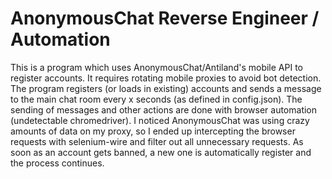 # AnonymousChat Reverse Engineer / Automation

This is a program which uses AnonymousChat/Antiland's mobile API to register accounts. It requires rotating mobile proxies to avoid bot detection. The program registers (or loads in existing) accounts and sends a message to the main chat room every x seconds (as defined in config.json). The sending of messages and other actions are done with browser automation (undetectable chromedriver). I noticed AnonymousChat was using crazy amounts of data on my proxy, so I ended up intercepting the browser requests with selenium-wire and filter out all unnecessary requests. As soon as an account gets banned, a new one is automatically register and the process continues. 